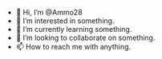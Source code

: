 - 👋 Hi, I’m @Ammo28
- 👀 I’m interested in something.
- 🌱 I’m currently learning something.
- 💞️ I’m looking to collaborate on something.
- 📫 How to reach me with anything.

<!---
Ammo28/Ammo28 is a ✨ special ✨ repository because its `README.md` (this file) appears on your GitHub profile.
You can click the Preview link to take a look at your changes.
--->
